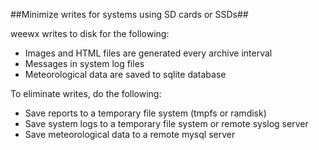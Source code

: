 ##Minimize writes for systems using SD cards or SSDs##

weewx writes to disk for the following:

* Images and HTML files are generated every archive interval
* Messages in system log files
* Meteorological data are saved to sqlite database

To eliminate writes, do the following:

* Save reports to a temporary file system (tmpfs or ramdisk)
* Save system logs to a temporary file system or remote syslog server
* Save meteorological data to a remote mysql server
